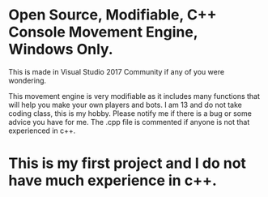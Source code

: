 # Open Source, Modifiable, C++ Console Movement Engine, Windows Only.

This is made in Visual Studio 2017 Community if any of you were wondering.

This movement engine is very modifiable as it includes many functions that will help you make your own players and bots. I am 13 and do not take coding class, this is my hobby. Please notify me if there is a bug or some advice you have for me. The .cpp file is commented if anyone is not that experienced in c++.

# This is my first project and I do not have much experience in c++.
